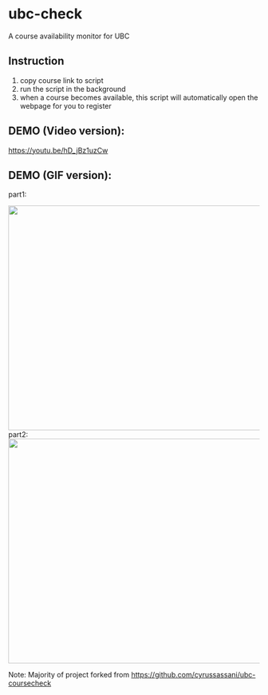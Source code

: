 # ubc-check
A course availability monitor for UBC

## Instruction
1. copy course link to script
2. run the script in the background
3. when a course becomes available, this script will automatically open the webpage for you to register

## DEMO (Video version):

https://youtu.be/hD_jBz1uzCw


## DEMO (GIF version):

part1:

<img src="https://github.com/chen-yifu/ubc-check/blob/master/demo-1.gif" width="740" height="450"> 
part2:

<img src="https://github.com/chen-yifu/ubc-check/blob/master/demo-2.gif" width="740" height="450"> 


Note: Majority of project forked from https://github.com/cyrussassani/ubc-coursecheck
